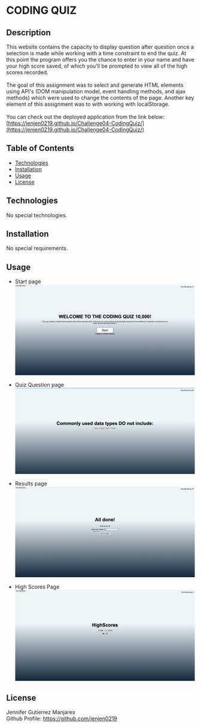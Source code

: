 
# CODING QUIZ

## Description
This website contains the capacity to display question after question once a selection is made while working with a time constraint to end the quiz. At this point the program offers you the chance to enter in your name and have your high score saved, of which you'll be prompted to view all of the high scores recorded. 
<br>
<br>
The goal of this assignment was to select and generate HTML elements using API's (DOM manipulation model, event handling methods, and ajax methods) which were used to change the contents of the page. Another key element of this assignment was to with working with localStorage. 
<br>
<br>
You can check out the deployed application from the link below:
<br>
[https://jenjen0219.github.io/Challenge04-CodingQuiz/](https://jenjen0219.github.io/Challenge04-CodingQuiz/)

## Table of Contents
- [Technologies](#technologies)
- [Installation](#installation)
- [Usage](#usage)
- [License](#license)

## Technologies
No special technologies.

## Installation
No special requirements.

## Usage
- Start page
![screenshot of start page](assets/images/startPageScreenShot.png)

- Quiz Question page
![screenshot of a quiz question](assets/images/quizQuestionPageScreenshot.png)

- Results page
![screenshot of end results](assets/images/resultsPageScreenshot.png)

- High Scores Page
![screenshot of high scores](assets/images/highScoresPageScreenshot.png)

## License
Jennifer Gutierrez Manjares <br>
Github Profile: https://github.com/jenjen0219


